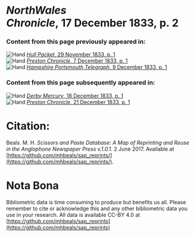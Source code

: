 # *NorthWales Chronicle*, 17 December 1833, p. 2  
  
### Content from this page previously appeared in:  
![Hand](http://scissorsandpaste.net/wp-content/uploads/2017/06/smallhandpointer.png) [*Hull Packet*, 29 November 1833, p. 1](https://mhbeals.github.io/sap_html/Hull-Packet/Hull-Packet-29-November-1833-p-1)  
![Hand](http://scissorsandpaste.net/wp-content/uploads/2017/06/smallhandpointer.png) [*Preston Chronicle*, 7 December 1833, p. 1](https://mhbeals.github.io/sap_html/Preston-Chronicle/Preston-Chronicle-7-December-1833-p-1)  
![Hand](http://scissorsandpaste.net/wp-content/uploads/2017/06/smallhandpointer.png) [*Hampshire Portsmouth Telegraph*, 9 December 1833, p. 1](https://mhbeals.github.io/sap_html/Hampshire-Portsmouth-Telegraph/Hampshire-Portsmouth-Telegraph-9-December-1833-p-1)  
  
### Content from this page subsequently appeared in:  
![Hand](http://scissorsandpaste.net/wp-content/uploads/2017/06/smallhandpointer.png) [*Derby Mercury*, 18 December 1833, p. 1](https://mhbeals.github.io/sap_html/Derby-Mercury/Derby-Mercury-18-December-1833-p-1)  
![Hand](http://scissorsandpaste.net/wp-content/uploads/2017/06/smallhandpointer.png) [*Preston Chronicle*, 21 December 1833, p. 1](https://mhbeals.github.io/sap_html/Preston-Chronicle/Preston-Chronicle-21-December-1833-p-1)  


# Citation: 

Beals. M. H. *Scissors and Paste Database: A Map of Reprinting and Reuse in the Anglophone Newspaper Press v.1.0.1.* 2 June 2017. Available at [https://github.com/mhbeals/sap_reprints/](https://github.com/mhbeals/sap_reprints/). 

# Nota Bona

Bibliometric data is time consuming to produce but benefits us all. Please remember to cite or acknowledge this and any other bibliometric data you use in your research. All data is available CC-BY 4.0 at [https://github.com/mhbeals/sap_reprints](https://github.com/mhbeals/sap_reprints)